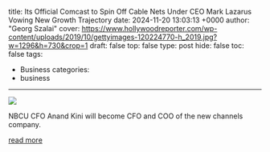 title: Its Official Comcast to Spin Off Cable Nets Under CEO Mark Lazarus Vowing New Growth Trajectory
date: 2024-11-20 13:03:13 +0000
author: "Georg Szalai"
cover: https://www.hollywoodreporter.com/wp-content/uploads/2019/10/gettyimages-120224770-h_2019.jpg?w=1296&h=730&crop=1
draft: false
top: false
type: post
hide: false
toc: false
tags:
  - Business
categories:
  - business
---

![](https://www.hollywoodreporter.com/wp-content/uploads/2019/10/gettyimages-120224770-h_2019.jpg?w=1296&h=730&crop=1)

NBCU CFO Anand Kini will become CFO and COO of the new channels company.

[read more](https://www.hollywoodreporter.com/business/business-news/comcast-nbcuniversal-cable-networks-spinoff-usa-msnbc-mark-lazarus-1236067237/)
